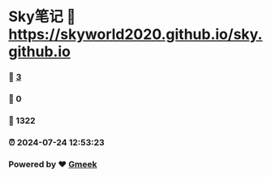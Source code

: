# Sky笔记 :link: https://skyworld2020.github.io/sky.github.io 
### :page_facing_up: [3](https://skyworld2020.github.io/sky.github.io/tag.html) 
### :speech_balloon: 0 
### :hibiscus: 1322 
### :alarm_clock: 2024-07-24 12:53:23 
### Powered by :heart: [Gmeek](https://github.com/Meekdai/Gmeek)
